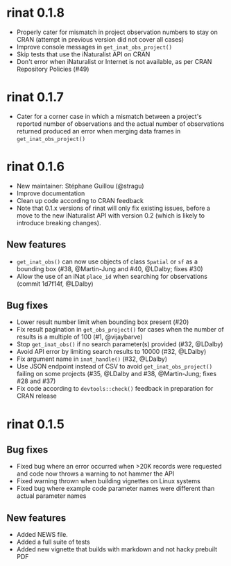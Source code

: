 # rinat 0.1.8

* Properly cater for mismatch in project observation numbers to stay on CRAN (attempt in previous version did not cover all cases)
* Improve console messages in `get_inat_obs_project()`
* Skip tests that use the iNaturalist API on CRAN
* Don't error when iNaturalist or Internet is not available, as per CRAN Repository Policies (#49)

# rinat 0.1.7

* Cater for a corner case in which a mismatch between a project's reported number of observations and the actual number of observations returned produced an error when merging data frames in `get_inat_obs_project()`

# rinat 0.1.6

* New maintainer: Stéphane Guillou (@stragu)
* Improve documentation
* Clean up code according to CRAN feedback
* Note that 0.1.x versions of rinat will only fix existing issues, before a move to the new iNaturalist API with version 0.2 (which is likely to introduce breaking changes).

## New features

* `get_inat_obs()` can now use objects of class `Spatial` or `sf` as a bounding box (#38, @Martin-Jung and #40, @LDalby; fixes #30)
* Allow the use of an iNat `place_id` when searching for observations (commit 1d7f14f, @LDalby)

## Bug fixes

* Lower result number limit when bounding box present (#20)
* Fix result pagination in `get_obs_project()` for cases when the number of results is a multiple of 100 (#1, @vijaybarve)
* Stop `get_inat_obs()` if no search parameter(s) provided (#32, @LDalby)
* Avoid API error by limiting search results to 10000 (#32, @LDalby)
* Fix argument name in `inat_handle()` (#32, @LDalby)
* Use JSON endpoint instead of CSV to avoid `get_inat_obs_project()` failing on some projects (#35, @LDalby and #38, @Martin-Jung; fixes #28 and #37)
* Fix code according to `devtools::check()` feedback in preparation for CRAN release

# rinat 0.1.5

## Bug fixes

* Fixed bug where an error occurred when >20K records were requested and code now throws a warning to not hammer the API
* Fixed warning thrown when building vignettes on Linux systems
* Fixed bug where example code parameter names were different than actual parameter names

## New features

* Added NEWS file.
* Added a full suite of tests
* Added new vignette that builds with markdown and not hacky prebuilt PDF
